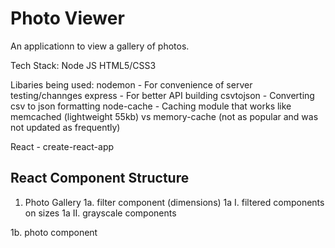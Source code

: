 # Photo Viewer

An applicationn to view a gallery of photos.

Tech Stack:
Node JS
HTML5/CSS3

Libaries being used:
nodemon - For convenience of server testing/channges
express - For better API building
csvtojson - Converting csv to json formatting
node-cache - Caching module that works like memcached (lightweight 55kb)
  vs memory-cache (not as popular and was not updated as frequently)

React - create-react-app

## React Component Structure

1. Photo Gallery
  1a. filter component (dimensions)
      1a I. filtered components on sizes
      1a II. grayscale components

  1b. photo component